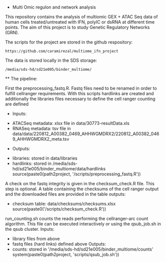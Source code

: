* Multi Omic regulon and network analysis

This repository contains the analysis of multiomic GEX + ATAC Seq data of human cells treated/untreated with IFN, polyIC or dsRNA at different time points. The aim of this project is to study Genetic Regulatory Networks (GRN).

The scripts for the project are stored in the github respository:

`https://github.com/caramirezal/multiome_ifn_project`

The data is stored locally in the SDS storage:

`/media/sds-hd/sd21e005/binder_multiome/`

** The pipeline:

First the preprocessing_fastq.R. Fastq files need to be renamed in order to fulfill
cellranger requirements. With this scripts hardlinks are created and additionally
the libraries files necessary to define the cell ranger counting are defined
* Inputs:
 - ATACSeq metadata: xlsx file in data/30773-resultData.xls
 - RNASeq metadata: tsv file in data/data/220812_A00382_0469_AHHWGMDRX2/220812_A00382_0469_AHHWGMDRX2_meta.tsv
* Outputs:
 - libraries: stored in data/libraries
 - hardlinks: stored in /media/sds-hd/sd21e005/binder_multiome/data/hardlinks
source(paste0(path2project, '/scripts/preprocessing_fastq.R'))


A check on the fastq integrity is given in the checksum_check.R file. This
step is optional. A table containing the checksums of the cell ranger output
and the downloaded files are provided in the table
outputs: 
- checksum table: data/checksums/checksums.xlsx
source(paste0('/scripts/checksum_check.R'))


run_counting.sh counts the reads performing the cellranger-arc count algorithm.
This file can be executed interactively or using the qsub_job.sh in the
qsub cluster.
Inputs:
- library files from above
- fastq files (hard links) defined above
Outputs:
- counts: stored in '/media/sds-hd/sd21e005/binder_multiome/counts'
system(paste0(path2project, 'scripts/qsub_job.sh'))
